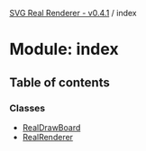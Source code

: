 [SVG Real Renderer - v0.4.1](../docs.md) / index

# Module: index

## Table of contents

### Classes

- [RealDrawBoard](../classes/index.realdrawboard.md)
- [RealRenderer](../classes/index.realrenderer.md)
